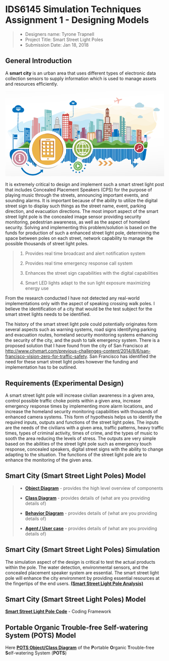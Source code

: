 # IDS6145 Simulation Techniques Assignment 1 - Designing Models



> * Designers name: Tyrone Trapnell
> * Project Title: Smart Street Light Poles
> * Submission Date: Jan 18, 2018

## General Introduction

A **smart city** is an urban area that uses different types of electronic data collection sensors to supply information which is used to manage assets and resources efficiently.

![Image of Smart City](diagrams/smart-city.png)



It is extremely critical to design and implement such a smart street light post that includes Concealed Placement Speakers (CPS) for the purpose of playing music through the streets, announcing important events, and sounding alarms.   It is important because of the ability to utilize the digital street sign to display such things as the street name, event, parking direction, and evacuation directions.  The most import aspect of the smart street light pole is the concealed image sensor providing security monitoring, pedestrian awareness, as well as the aspect of homeland security.  Solving and implementing this problem/solution is based on the funds for production of such a enhanced street light pole, determining the space between poles on each street, network capability to manage the possible thousands of street light poles.

> 1. Provides real time broadcast and alert notification system
>
> 2. Provides real time emergency response call system
>
> 3. Enhances the street sign capabilities with the digital capabilities
>
> 4. Smart LED lights adapt to the sun light exposure maximizing energy use



From the research conducted I have not detected any real-world implementations only with the aspect of speaking crossing walk poles.  I believe the identification of a city that would be the test subject for the smart street lights needs to be identified.



The history of the smart street light pole could potentially originates form several aspects such as warning systems, road signs identifying parking and evacuation routes, homeland security monitoring systems enhancing the security of the city, and the push to talk emergency system.  There is a proposed solution that I have found from the city of San Francisco at http://www.citymart.com/previous-challenges-content/2014/8/6/san-francisco-vision-zero-for-traffic-safety.  San Francisco has identified the need for these smart street light poles however the funding and implementation has to be outlined.



## Requirements (Experimental Design)



A smart street light pole will increase civilian awareness in a given area, control possible traffic choke points within a given area, increase emergency response times by implementing more alarm locations, and increase the homeland security monitoring capabilities with thousands of enhanced camera systems.  This form of hypothesis helps us to identify the required inputs, outputs and functions of the street light poles.  The inputs are the needs of the civilians with a given area, traffic patterns, heavy traffic times, types of criminal activity, times of crime, and the types of music to sooth the area reducing the levels of stress. The outputs are very simple based on the abilities of the street light pole such as emergency touch response, concealed speakers, digital street signs with the ability to change adapting to the situation.  The functions of the street light pole are to enhance the monitoring of the given area.



## Smart City (Smart Street Light Poles) Model


> * [**Object Diagram**](model/object_diagram.md) - provides the high level overview of components
>
> * [**Class Diagram**](model/class_diagram.md) - provides details of (what are you providing details of)
>
> * [**Behavior Diagram**](model/behavior_diagram.md) - provides details of (what are you providing details of)
>
> * [**Agent / User case**](model/agent_usecase_diagram.md) - provides details of (what are you providing details of)



## Smart City (Smart Street Light Poles) Simulation



The simulation aspect of the design is critical to test the actual products within the pole.  The water detection, environmental sensors, and the concealed placement speaker system are essential.  The smart street light pole will enhance the city environment by providing essential resources at the fingertips of the end users. [**(Smart Street Light Pole Analysis)**](analysis/README.md)




## Smart City (Smart Street Light Poles) Model

[**Smart Street Light Pole Code**](code/README.md) - Coding Framework 



## **P**ortable **O**rganic **T**rouble-free **S**elf-watering System (**POTS**) Model

Here [**POTS Object/Class Diagram**](code/POTS_system/README.md) of the **P**ortable **O**rganic **T**rouble-free **S**elf-watering System (**POTS**) 

